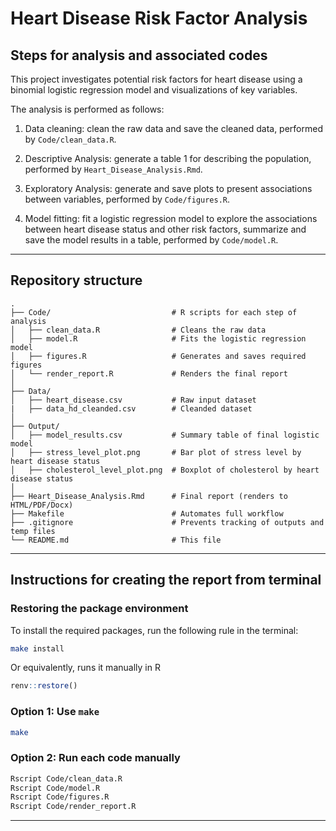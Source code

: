 # Heart Disease Risk Factor Analysis

## Steps for analysis and associated codes

This project investigates potential risk factors for heart disease using a binomial logistic regression model and visualizations of key variables. 

The analysis is performed as follows:

1. Data cleaning: clean the raw data and save the cleaned data, performed by `Code/clean_data.R`.

2. Descriptive Analysis: generate a table 1 for describing the population, performed by `Heart_Disease_Analysis.Rmd`.

3. Exploratory Analysis: generate and save plots to present associations between variables, performed by `Code/figures.R`.

4. Model fitting: fit a logistic regression model to explore the associations between heart disease status and other risk
factors, summarize and save the model results in a table, performed by `Code/model.R`.

---

## Repository structure

```
.
├── Code/                           # R scripts for each step of analysis
│   ├── clean_data.R                # Cleans the raw data
│   ├── model.R                     # Fits the logistic regression model
│   ├── figures.R                   # Generates and saves required figures
│   └── render_report.R             # Renders the final report
│
├── Data/
│   ├── heart_disease.csv           # Raw input dataset 
|   ├── data_hd_cleanded.csv        # Cleanded dataset
│
├── Output/
│   ├── model_results.csv           # Summary table of final logistic model
│   ├── stress_level_plot.png       # Bar plot of stress level by heart disease status
│   ├── cholesterol_level_plot.png  # Boxplot of cholesterol by heart disease status
│
├── Heart_Disease_Analysis.Rmd      # Final report (renders to HTML/PDF/Docx)
├── Makefile                        # Automates full workflow
├── .gitignore                      # Prevents tracking of outputs and temp files
└── README.md                       # This file
```

---

## Instructions for creating the report from terminal

### Restoring the package environment

To install the required packages, run the following rule in the terminal:

```bash
make install
```

Or equivalently, runs it manually in R

```R
renv::restore()
```

### Option 1: Use `make`

```bash
make
```

### Option 2: Run each code manually

```bash
Rscript Code/clean_data.R
Rscript Code/model.R
Rscript Code/figures.R
Rscript Code/render_report.R
```

---
